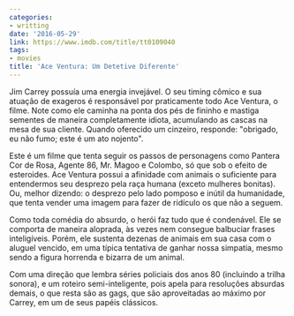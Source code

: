 ```yaml
---
categories:
- writting
date: '2016-05-29'
link: https://www.imdb.com/title/tt0109040
tags:
- movies
title: 'Ace Ventura: Um Detetive Diferente'
---
```


Jim Carrey possuía uma energia invejável. O seu timing cômico e sua atuação de exageros é responsável por praticamente todo Ace Ventura, o filme. Note como ele caminha na ponta dos pés de fininho e mastiga sementes de maneira completamente idiota, acumulando as cascas na mesa de sua cliente. Quando oferecido um cinzeiro, responde: "obrigado, eu não fumo; este é um ato nojento".

Este é um filme que tenta seguir os passos de personagens como Pantera Cor de Rosa, Agente 86, Mr. Magoo e Colombo, só que sob o efeito de esteroides. Ace Ventura possui a afinidade com animais o suficiente para entendermos seu desprezo pela raça humana (exceto mulheres bonitas). Ou, melhor dizendo: o desprezo pelo lado pomposo e inútil da humanidade, que tenta vender uma imagem para fazer de ridículo os que não a seguem.

Como toda comédia do absurdo, o herói faz tudo que é condenável. Ele se comporta de maneira aloprada, às vezes nem consegue balbuciar frases inteligíveis. Porém, ele sustenta dezenas de animais em sua casa com o aluguel vencido, em uma típica tentativa de ganhar nossa simpatia, mesmo sendo a figura horrenda e bizarra de um animal.

Com uma direção que lembra séries policiais dos anos 80 (incluindo a trilha sonora), e um roteiro semi-inteligente, pois apela para resoluções absurdas demais, o que resta são as gags, que são aproveitadas ao máximo por Carrey, em um de seus papéis clássicos.